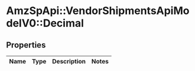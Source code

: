 # AmzSpApi::VendorShipmentsApiModelV0::Decimal

## Properties
Name | Type | Description | Notes
------------ | ------------- | ------------- | -------------

